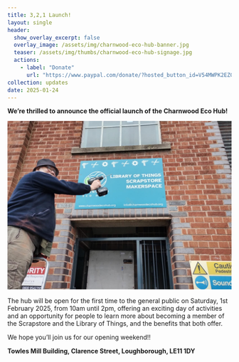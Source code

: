 ```yaml
---
title: 3,2,1 Launch!
layout: single
header:
  show_overlay_excerpt: false
  overlay_image: /assets/img/charnwood-eco-hub-banner.jpg
  teaser: /assets/img/thumbs/charnwood-eco-hub-signage.jpg
  actions:
    - label: "Donate"
      url: "https://www.paypal.com/donate/?hosted_button_id=V54MWPK2EZGPY"
collection: updates
date: 2025-01-24
---
```

**We’re thrilled to announce the official launch of the Charnwood Eco Hub!**

![Charnwood Eco Hub signage](/assets/img/charnwood-eco-hub-signage.jpg)

The hub will be open for the first time to the general public on Saturday, 1st February 2025, from 10am until 2pm, offering an exciting day of activities and an opportunity for people to learn more about becoming a member of the Scrapstore and the Library of Things, and the benefits that both offer.

We hope you’ll join us for our opening weekend!!

**Towles Mill Building, Clarence Street, Loughborough, LE11 1DY**




